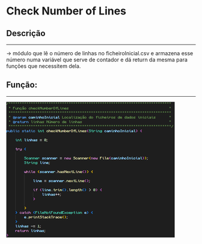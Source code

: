 # Check Number of Lines

## Descrição ##
-------------------------
-> módulo que lê o número de linhas no ficheiroInicial.csv e armazena esse número numa variável 
que serve de contador e dá return da mesma para funções que necessitem dela.


## Função: ##
-------------------------
![main](../Imagens/checkNumberOfLines.png)